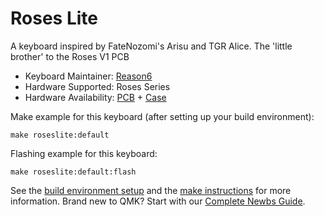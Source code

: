# Roses Lite

A keyboard inspired by FateNozomi's Arisu and TGR Alice.
The 'little brother' to the Roses V1 PCB

* Keyboard Maintainer: [Reason6](https://github.com/vk2fgav)
* Hardware Supported: Roses Series
* Hardware Availability: [PCB](delta-design.xyz) + [Case](delta-design.xyz)

Make example for this keyboard (after setting up your build environment):

    make roseslite:default
    
Flashing example for this keyboard:

    make roseslite:default:flash

See the [build environment setup](https://docs.qmk.fm/#/getting_started_build_tools) and the [make instructions](https://docs.qmk.fm/#/getting_started_make_guide) for more information. Brand new to QMK? Start with our [Complete Newbs Guide](https://docs.qmk.fm/#/newbs).
